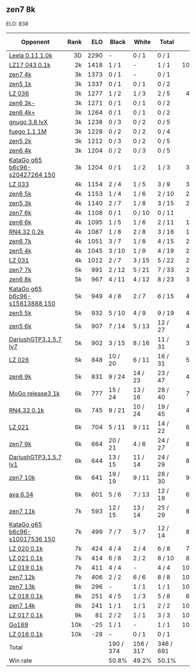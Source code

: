 ## zen7 8k ##

ELO: 838

Opponent | Rank | ELO | Black | White | Total | Win rate
---------|-----:|----:|-------|-------|-------|-------:
[Leela 0.11 1.0k](Leela%200.11%201.0k.md) | 3D | 2290 | - | 0 / 1 | 0 / 1 | 0.0%
[LZ17 043 0.1k](LZ17%20043%200.1k.md) | 2k | 1418 | 1 / 1 | - | 1 / 1 | 100.0%
[zen7 4k](zen7%204k.md) | 3k | 1373 | 0 / 1 | - | 0 / 1 | 0.0%
[zen5 1k](zen5%201k.md) | 3k | 1337 | 0 / 1 | 0 / 1 | 0 / 2 | 0.0%
[LZ 036](LZ%20036.md) | 3k | 1277 | 1 / 2 | 1 / 3 | 2 / 5 | 40.0%
[zen6 3k-](zen6%203k-.md) | 3k | 1271 | 0 / 1 | 0 / 1 | 0 / 2 | 0.0%
[zen6 4k+](zen6%204k+.md) | 3k | 1264 | 0 / 1 | 0 / 1 | 0 / 2 | 0.0%
[gnugo 3.8 lvX](gnugo%203.8%20lvX.md) | 3k | 1238 | 0 / 3 | 0 / 2 | 0 / 5 | 0.0%
[fuego 1.1 1M](fuego%201.1%201M.md) | 3k | 1228 | 0 / 2 | 0 / 2 | 0 / 4 | 0.0%
[zen5 2k](zen5%202k.md) | 3k | 1212 | 0 / 3 | 0 / 2 | 0 / 5 | 0.0%
[zen6 4k](zen6%204k.md) | 3k | 1204 | 0 / 2 | 0 / 3 | 0 / 5 | 0.0%
[KataGo g65 b6c96-s20427264 150](KataGo%20g65%20b6c96-s20427264%20150.md) | 3k | 1204 | 0 / 1 | 1 / 2 | 1 / 3 | 33.3%
[LZ 033](LZ%20033.md) | 4k | 1154 | 2 / 4 | 1 / 5 | 3 / 9 | 33.3%
[zen6 5k](zen6%205k.md) | 4k | 1153 | 1 / 4 | 1 / 6 | 2 / 10 | 20.0%
[zen5 3k](zen5%203k.md) | 4k | 1140 | 2 / 7 | 1 / 8 | 3 / 15 | 20.0%
[zen7 6k](zen7%206k.md) | 4k | 1108 | 0 / 1 | 0 / 10 | 0 / 11 | 0.0%
[zen6 6k](zen6%206k.md) | 4k | 1095 | 1 / 5 | 1 / 6 | 2 / 11 | 18.2%
[RN4.32 0.2k](RN4.32%200.2k.md) | 4k | 1087 | 1 / 8 | 2 / 8 | 3 / 16 | 18.8%
[zen6 7k](zen6%207k.md) | 4k | 1051 | 3 / 7 | 1 / 8 | 4 / 15 | 26.7%
[zen5 4k](zen5%204k.md) | 4k | 1045 | 3 / 10 | 1 / 9 | 4 / 19 | 21.1%
[LZ 031](LZ%20031.md) | 4k | 1012 | 2 / 7 | 3 / 15 | 5 / 22 | 22.7%
[zen7 7k](zen7%207k.md) | 5k | 991 | 2 / 12 | 5 / 21 | 7 / 33 | 21.2%
[zen6 8k](zen6%208k.md) | 5k | 967 | 4 / 11 | 4 / 12 | 8 / 23 | 34.8%
[KataGo g65 b6c96-s15813888 150](KataGo%20g65%20b6c96-s15813888%20150.md) | 5k | 949 | 4 / 8 | 2 / 7 | 6 / 15 | 40.0%
[zen5 5k](zen5%205k.md) | 5k | 932 | 5 / 10 | 4 / 9 | 9 / 19 | 47.4%
[zen5 6k](zen5%206k.md) | 5k | 907 | 7 / 14 | 5 / 13 | 12 / 27 | 44.4%
[DariushGTP3.1.5.7 lv7](DariushGTP3.1.5.7%20lv7.md) | 5k | 902 | 3 / 15 | 8 / 16 | 11 / 31 | 35.5%
[LZ 026](LZ%20026.md) | 5k | 848 | 10 / 20 | 6 / 11 | 16 / 31 | 51.6%
[zen6 9k](zen6%209k.md) | 5k | 831 | 9 / 24 | 14 / 23 | 23 / 47 | 48.9%
[MoGo release3 1k](MoGo%20release3%201k.md) | 6k | 777 | 15 / 24 | 13 / 16 | 28 / 40 | 70.0%
[RN4.32 0.1k](RN4.32%200.1k.md) | 6k | 745 | 9 / 21 | 10 / 24 | 19 / 45 | 42.2%
[LZ 021](LZ%20021.md) | 6k | 704 | 5 / 11 | 9 / 11 | 14 / 22 | 63.6%
[zen7 9k](zen7%209k.md) | 6k | 664 | 20 / 21 | 4 / 6 | 24 / 27 | 88.9%
[DariushGTP3.1.5.7 lv1](DariushGTP3.1.5.7%20lv1.md) | 6k | 644 | 13 / 15 | 11 / 14 | 24 / 29 | 82.8%
[zen7 10k](zen7%2010k.md) | 6k | 641 | 19 / 19 | 9 / 11 | 28 / 30 | 93.3%
[aya 6.34](aya%206.34.md) | 6k | 601 | 5 / 6 | 7 / 13 | 12 / 19 | 63.2%
[zen7 11k](zen7%2011k.md) | 7k | 593 | 12 / 15 | 13 / 14 | 25 / 29 | 86.2%
[KataGo g65 b6c96-s10017536 150](KataGo%20g65%20b6c96-s10017536%20150.md) | 7k | 499 | 7 / 7 | 5 / 7 | 12 / 14 | 85.7%
[LZ 020 0.1k](LZ%20020%200.1k.md) | 7k | 424 | 4 / 4 | 2 / 4 | 6 / 8 | 75.0%
[LZ 021 0.1k](LZ%20021%200.1k.md) | 7k | 414 | 6 / 8 | 2 / 2 | 8 / 10 | 80.0%
[LZ 019 0.1k](LZ%20019%200.1k.md) | 7k | 411 | 4 / 4 | - | 4 / 4 | 100.0%
[zen7 12k](zen7%2012k.md) | 7k | 406 | 2 / 2 | 6 / 6 | 8 / 8 | 100.0%
[zen7 13k](zen7%2013k.md) | 8k | 296 | - | 1 / 1 | 1 / 1 | 100.0%
[LZ 018 0.1k](LZ%20018%200.1k.md) | 8k | 251 | 4 / 5 | 1 / 3 | 5 / 8 | 62.5%
[zen7 14k](zen7%2014k.md) | 8k | 241 | 1 / 1 | 1 / 1 | 2 / 2 | 100.0%
[LZ 017 0.1k](LZ%20017%200.1k.md) | 9k | 81 | 2 / 2 | 1 / 1 | 3 / 3 | 100.0%
[Go169](Go169.md) | 10k | -25 | 1 / 1 | - | 1 / 1 | 100.0%
[LZ 016 0.1k](LZ%20016%200.1k.md) | 10k | -28 | - | 0 / 1 | 0 / 1 | 0.0%
Total | | | 190 / 374 | 156 / 317 | 346 / 691 | 
Win rate| | | 50.8% | 49.2% | 50.1% | 
